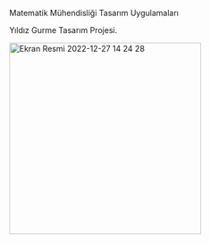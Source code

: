 Matematik Mühendisliği Tasarım Uygulamaları

Yıldız Gurme Tasarım Projesi.

<img width="343" alt="Ekran Resmi 2022-12-27 14 24 28" src="https://user-images.githubusercontent.com/74312141/209659914-b854cfa8-7af8-46f2-8b14-347152b30dce.png">
